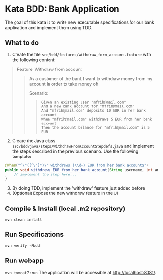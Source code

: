 # Kata BDD: Bank Application
The goal of this kata is to write new executable specifications for our bank application and implement them using TDD.

## What to do
 1. Create the file `src/bdd/features/withdraw_form_account.feature` with the following content:
> Feature: Withdraw from account
>>  As a customer of the bank
>>   I want to withdraw money from my account
>>   In order to take money off
>> 
>>   Scenario:
>>>     Given an existing user "mfrih@mail.com"
>>>     And a new bank account for "mfrih@mail.com"
>>>     And "mfrih@mail.com" deposits 10 EUR in her bank account
>>>     When "mfrih@mail.com" withdraws 5 EUR from her bank account
>>>     Then the account balance for "mfrih@mail.com" is 5 EUR
 2. Create the Java class `src/bdd/java/steps/WithdrawFromAccountStepdefs.java` and implement the steps described in the previous scenario. Use the following template:
 ```java
 @When("^\"([^\"]*)\" withdraws (\\d+) EUR from her bank account$")
 public void withdraws_EUR_from_her_bank_account(String username, int amount) throws Throwable {
     // implement the step here...
 }
 ```
 3. By doing TDD, implement the 'withdraw' feature just added before
 4. (Optional) Expose the new withdraw feature in the UI

## Compile & Install (local .m2 repository)
`mvn clean install`

## Run Specifications
`mvn verify -Pbdd`

## Run webapp
`mvn tomcat7:run`
The application will be accessible at [http://localhost:8081/](http://localhost:8081/).
